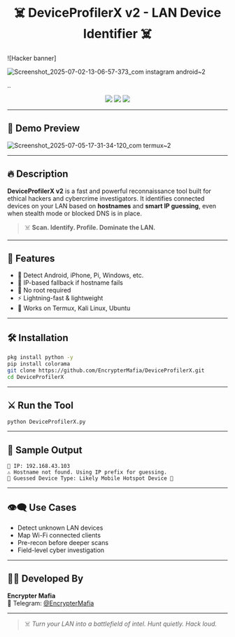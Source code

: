 
<h1 align="center">☠️ DeviceProfilerX v2 - LAN Device Identifier ☠️</h1>

![Hacker banner]

![Screenshot_2025-07-02-13-06-57-373_com instagram android~2](https://github.com/user-attachments/assets/1becc809-555f-49fd-9fca-ad86c74391bd)

..

<p align="center">
  <img src="https://img.shields.io/badge/Tool-ProfilerX-red?style=for-the-badge&logo=python">
  <img src="https://img.shields.io/badge/Platform-Termux%20%7C%20Linux-blue?style=for-the-badge">
  <img src="https://img.shields.io/badge/Scan-Type%20Guess%20%2B%20IP%20Fallback-green?style=for-the-badge">
</p>

---

## 🎥 Demo Preview
![Screenshot_2025-07-05-17-31-34-120_com termux~2](https://github.com/user-attachments/assets/bf8571cf-0956-491f-9cc4-462682093887)



---

## 🔥 Description

**DeviceProfilerX v2** is a fast and powerful reconnaissance tool built for ethical hackers and cybercrime investigators. It identifies connected devices on your LAN based on **hostnames** and **smart IP guessing**, even when stealth mode or blocked DNS is in place.

> ☠️ **Scan. Identify. Profile. Dominate the LAN.**

---

## 🧠 Features

- 🔎 Detect Android, iPhone, Pi, Windows, etc.
- 🧩 IP-based fallback if hostname fails
- 🚫 No root required
- ⚡ Lightning-fast & lightweight
- 🎯 Works on Termux, Kali Linux, Ubuntu

---

## 🛠 Installation

```bash
pkg install python -y
pip install colorama
git clone https://github.com/EncrypterMafia/DeviceProfilerX.git
cd DeviceProfilerX
```

---

## ⚔️ Run the Tool

```bash
python DeviceProfilerX.py
```

---

## 📍 Sample Output

```
🎯 IP: 192.168.43.103
⚠️ Hostname not found. Using IP prefix for guessing.
🧠 Guessed Device Type: Likely Mobile Hotspot Device 📶
```

---

## 👁️‍🗨️ Use Cases

- Detect unknown LAN devices
- Map Wi-Fi connected clients
- Pre-recon before deeper scans
- Field-level cyber investigation

---

## 👨‍💻 Developed By

**Encrypter Mafia**  
📲 Telegram: [@EncrypterMafia](https://t.me/EncrypterMafia)

---


> ☠️ *Turn your LAN into a battlefield of intel. Hunt quietly. Hack loud.*
